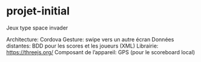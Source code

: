 # projet-initial

Jeux type space invader

Architecture: Cordova
Gesture: swipe vers un autre écran
Données distantes: BDD pour les scores et les joueurs (XML)
Librairie: https://threejs.org/
Composant de l’appareil: GPS (pour le scoreboard local)
